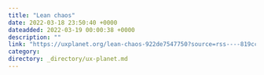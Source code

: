 ```yaml
---
title: "Lean chaos"
date: 2022-03-18 23:50:40 +0000
dateadded: 2022-03-19 00:00:38 +0000
description: ""
link: "https://uxplanet.org/lean-chaos-922de7547750?source=rss----819cc2aaeee0---4"
category:
directory: _directory/ux-planet.md
---
```

